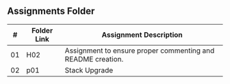 ##  Assignments Folder

|   #   | Folder Link | Assignment Description |
| :---: | ----------- | ---------------------- |
|  01   |     H02     |  Assignment to ensure proper commenting and README creation.      |
|  02   |     p01     |  Stack Upgrade  |

